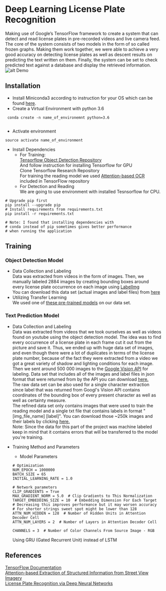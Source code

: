 # Deep Learning License Plate Recognition
Making use of Google’s TensorFlow framework to create a system that can detect and read license plates in pre-recorded videos and live
camera feed. The core of the system consists of two models in the form of so called frozen graphs. Making them work together, we were able to achieve 
a very good accuracy on detecting license plates as well as descent results on predicting the text written on them. Finally, the system
can be set to check predicted text against a database and display the retrieved information.<br/>
![alt Demo](https://lh3.googleusercontent.com/Gt20CxJGpHrx2bkDJt0lOfKxSfLzZ01L_EHVFzmvMx0jFUm58VOa35aQ6pN06ge6nJ3Sdyhxa9sLBIFpvbvDlvXRhmbjHQ6pfxzZgI2HJjAQQp5HQJhVayMgJoRf_qQDVpF7DlE-3Xmp2Fx6Kh9ieeRrlaF-TdhYjaMaOqm_x9cn_eHn93sYeQCdD9YAVxdxbj1YA0J5MeOaTom4fL1oCLDHyCtn-r9iV-XNyhgHiomozmT9AKgce-2ZlaJNl_H_oMzE5BfOy8MT7BEi3HyuYoWnAKAm3CKZRRrmkDdyLk8CFiyBuw2q1zC1cIKqLvSa3O_FgAOSYpRD3fC2JdX7aWsXkvOf6rZj9IU1N_2Apip7JtZqRxUK3r6bV_BOa5njdcMxmFBS-L3s37aCzE4W2Ee4dQ_vZ8cQj1XDBHxG0EntJdMeEJFfqwMhJRN2Zl_hveg4S6l7-aCBbS8WKo2696HaeSvRRKYlGrhUo1iB_AMKsLX0EZjQfu28QTMO02Xo54DecdYiCWny7k1lxeo4x2sUGxyFpLHIXwcMuoeyRZ9f1tZ19zR4gJ2xvLnO8EW7caE_2LOy_JsKrbscAp-vUMElAsG1o-kB1VfWQ_0hwY-lb1lQpp5G5p45lZxSCxQ4BHauCi_VWRvofuFjfjmSwXSh=w1916-h1037-no)
## Installation
* Install Miniconda3 according to instruction for your OS which can be found 
[here](https://conda.io/docs/user-guide/install/index.html).
* Create a Virtual Environment with python 3.6
```` 
 conda create -n name_of_environemnt python=3.6
 
 ````
 * Activate environment
 ````
 source activate name_of_environment
 ````
 * Install Dependencies
    - For Training: <br/>
    [Tensorflow Object Detection Repository](https://github.com/tensorflow/models/tree/master/research/object_detection) <br/>
    And follow instruction for installing Tensorflow for GPU<br/>
    Clone Tensorflow Research Repository<br/>
    For training the reading model we used [Attention-based OCR](https://github.com/tensorflow/models/tree/master/research/attention_ocr) included in TensorFlow repository
    - For Detection and Reading <br/>
    We are going to use environment with installed Tesnsorflow for CPU.<br/>
 ````
 # Upgrade pip first
 pip install --upgrade pip
 # Install requirements from requirements.txt
 pip install -r requirements.txt
 
 # Note: I found that installing dependencies with
 # conda instead of pip sometimes gives better performance
 # when running the application
````

## Training

### Object Detection Model

* Data Collection and Labeling<br/>
    Data was extracted from videos in the form of images. Then, we manually labeled 2884 images by creating bounding
    boxes around every license plate occurrence on each image using [LabelImg](https://github.com/tzutalin/labelImg#labelimg)<br/>
    You can download this data set (actual images and label files) from [here](https://mega.nz/#!0QU1DQ4B!6Ui3CDaiJbME3GUraW5pT82LeHc2prkomzQ8j7TGyoU)
* Utilizing Transfer Learning<br/>
    We used one of [these pre-trained models](https://github.com/tensorflow/models/blob/master/research/object_detection/g3doc/detection_model_zoo.md) 
    on our data set.
    
### Text Prediction Model

* Data Collection and Labeling<br/>
    Data was extracted from videos that we took ourselves as well as videos found on youtube using the object detection model.
    The idea was to find every occurrence of a license plate in each frame cut it out from the picture and save it. Thus, we
    ended up with huge data set of images, and even though there were a lot of duplicates in terms of the license plate number,
    because of the fact they were extracted from a video we got a great variety of shadow and lighting conditions for each image.<br/>
    Then we sent around 500 000 images to the [Google Vision API](https://cloud.google.com/vision/) for labeling.
    Data set that includes all of the images and label files in json format that were returned from by the API you can download [here.](https://mega.nz/#!MZlmVY7b!zqVRfu_8ul0NMyyq8Dxyx3QoYKTwGNY9A9TyeD7Cq0c)<br/>
    The raw data set can be also used for a single character extraction since label that was returned from Googl's Vision API
    contains coordinates of the bounding box of every present character as well as well as certainty measure.<br/>
    The refined data set only contains images that were used to train the reading model and a single txt file that contains labels in format
    "[img_file_name] [label]". You can download those ~250k images and their labels by clicking [here.](https://mega.nz/#!1V1m3a5D!INPNmAxJY16_LEOxO5TXAOmo7B_gcpOYxP1iw30xHnI)<br/>
    Note: Since the data for this part of the project was machine labeled keep in mind that it contains errors that will be transferred
    to the model you're training.   
    
* Training Method and Parameters
 
    - Model Parameters
    ```
    # Optimization
    NUM_EPOCH = 1000000
    BATCH_SIZE = 65
    INITIAL_LEARNING_RATE = 1.0

    # Network parameters
    CLIP_GRADIENTS = True
    MAX_GRADIENT_NORM = 5.0  # Clip Gradients to This Normalization
    TARGET_EMBEDDING_SIZE = 10  # Embedding Dimension For Each Target
    # Decreasing this improves performance but it may worsen accuracy
    # For shorter strings sweet spot might be lower than 128
    ATTN_NUM_HIDDEN = 128  # Number of Hidden Units in Attention Decoder Cell
    ATTN_NUM_LAYERS = 2  # Number of Layers in Attention Decoder Cell

    CHANNELS = 3  # Number of Color Channels From Source Image - RGB
    ```
    Using GRU (Gated Recurrent Unit) instead of LSTM
    
## References
[TensorFlow Documentation](https://www.tensorflow.org/api_docs/)<br/>
[Attention-based Extraction of Structured
Information from Street View Imagery](https://arxiv.org/pdf/1704.03549.pdf)<br/>
[License Plate Recognition via Deep Neural Networks](https://arxiv.org/pdf/1806.10447.pdf)